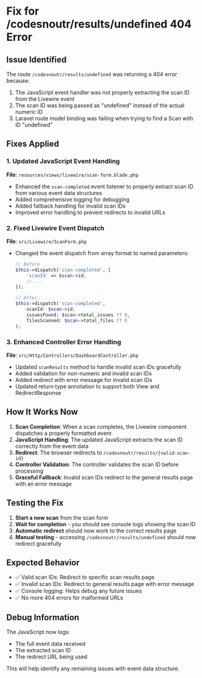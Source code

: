 # Fix for /codesnoutr/results/undefined 404 Error

## Issue Identified
The route `/codesnoutr/results/undefined` was returning a 404 error because:

1. The JavaScript event handler was not properly extracting the scan ID from the Livewire event
2. The scan ID was being passed as "undefined" instead of the actual numeric ID
3. Laravel route model binding was failing when trying to find a Scan with ID "undefined"

## Fixes Applied

### 1. Updated JavaScript Event Handling
**File**: `resources/views/livewire/scan-form.blade.php`

- Enhanced the `scan-completed` event listener to properly extract scan ID from various event data structures
- Added comprehensive logging for debugging
- Added fallback handling for invalid scan IDs
- Improved error handling to prevent redirects to invalid URLs

### 2. Fixed Livewire Event Dispatch
**File**: `src/Livewire/ScanForm.php`

- Changed the event dispatch from array format to named parameters:
  ```php
  // Before
  $this->dispatch('scan-completed', [
      'scanId' => $scan->id,
      // ...
  ]);

  // After
  $this->dispatch('scan-completed', 
      scanId: $scan->id,
      issuesFound: $scan->total_issues ?? 0,
      filesScanned: $scan->total_files ?? 0
  );
  ```

### 3. Enhanced Controller Error Handling
**File**: `src/Http/Controllers/DashboardController.php`

- Updated `scanResults` method to handle invalid scan IDs gracefully
- Added validation for non-numeric and invalid scan IDs
- Added redirect with error message for invalid scan IDs
- Updated return type annotation to support both View and RedirectResponse

## How It Works Now

1. **Scan Completion**: When a scan completes, the Livewire component dispatches a properly formatted event
2. **JavaScript Handling**: The updated JavaScript extracts the scan ID correctly from the event data
3. **Redirect**: The browser redirects to `/codesnoutr/results/{valid-scan-id}`
4. **Controller Validation**: The controller validates the scan ID before processing
5. **Graceful Fallback**: Invalid scan IDs redirect to the general results page with an error message

## Testing the Fix

1. **Start a new scan** from the scan form
2. **Wait for completion** - you should see console logs showing the scan ID
3. **Automatic redirect** should now work to the correct results page
4. **Manual testing** - accessing `/codesnoutr/results/undefined` should now redirect gracefully

## Expected Behavior

- ✅ Valid scan IDs: Redirect to specific scan results page
- ✅ Invalid scan IDs: Redirect to general results page with error message
- ✅ Console logging: Helps debug any future issues
- ✅ No more 404 errors for malformed URLs

## Debug Information

The JavaScript now logs:
- The full event data received
- The extracted scan ID
- The redirect URL being used

This will help identify any remaining issues with event data structure.
